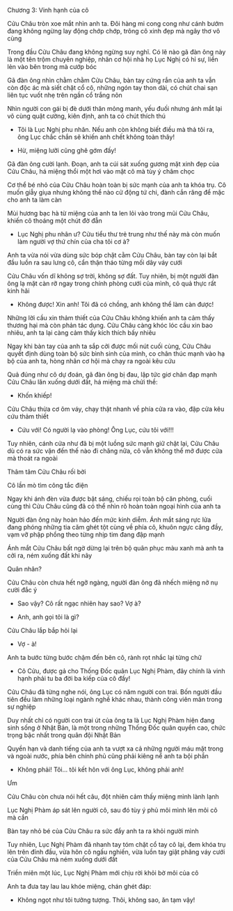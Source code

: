 




Chương 3: Vinh hạnh của cô

Cửu Châu tròn xoe mắt nhìn anh ta. Đôi hàng mi cong cong như cánh bướm đang không ngừng lay động chớp chớp, trông cô xinh đẹp mà ngây thơ vô cùng

Trong đầu Cửu Châu đang không ngừng suy nghĩ. Có lẽ nào gã đàn ông này là một tên trộm chuyên nghiệp, nhân cơ hội nhà họ Lục Nghị có hỉ sự, liền lẻn vào bên trong mà cướp bóc

Gã đàn ông nhìn chằm chằm Cửu Châu, bàn tay cứng rắn của anh ta vẫn còn độc ác mà siết chặt cổ cô, những ngón tay thon dài, có chút chai sạn liên tục vuốt nhẹ trên ngần cổ trắng nõn

Nhìn người con gái bị đè dưới thân mỏng manh, yếu đuối nhưng ánh mắt lại vô cùng quật cường, kiên định, anh ta có chút thích thú

- Tôi là Lục Nghị phu nhân. Nếu anh còn không biết điều mà thả tôi ra, ông Lục chắc chắn sẽ khiến anh chết không toàn thây!

- Hừ, miệng lưỡi cũng ghê gớm đấy!

Gã đàn ông cười lạnh. Đoạn, anh ta cúi sát xuống gương mặt xinh đẹp của Cửu Châu, há miệng thổi một hơi vào mặt cô mà tùy ý châm chọc

Cơ thể bé nhỏ của Cửu Châu hoàn toàn bị sức mạnh của anh ta khóa trụ. Cô muốn giẫy giụa nhưng không thể nào cử động tứ chi, đành cắn răng để mặc cho anh ta làm càn

Mùi hương bạc hà từ miệng của anh ta len lỏi vào trong mũi Cửu Châu, khiến cô thoáng một chút đờ đẫn

- Lục Nghị phu nhân ư? Cửu tiểu thư trẻ trung như thế này mà còn muốn làm người vợ thứ chín của cha tôi cơ à?

Anh ta vừa nói vừa dùng sức bóp chặt cằm Cửu Châu, bàn tay còn lại bắt đầu luồn ra sau lưng cô, cẩn thận tháo từng mối dây váy cưới

Cửu Châu vốn dĩ không sợ trời, không sợ đất. Tuy nhiên, bị một người đàn ông lạ mặt càn rỡ ngay trong chính phòng cưới của mình, cô quả thực rất kinh hãi

- Không được! Xin anh! Tôi đã có chồng, anh không thể làm càn được!

Những lời cầu xin thảm thiết của Cửu Châu không khiến anh ta cảm thấy thương hại mà còn phản tác dụng. Cửu Châu càng khóc lóc cầu xin bao nhiêu, anh ta lại càng cảm thấy kích thích bấy nhiêu

Ngay khi bàn tay của anh ta sắp cởi được mối nút cuối cùng, Cửu Châu quyết định dùng toàn bộ sức bình sinh của mình, co chân thúc mạnh vào hạ bộ của anh ta, hòng nhân cơ hội mà chạy ra ngoài kêu cứu

Quả đúng như cô dự đoán, gã đàn ông bị đau, lập tức giơ chân đạp mạnh Cửu Châu lăn xuống dưới đất, há miệng mà chửi thề:

- Khốn khiếp!

Cửu Châu thừa cơ ôm váy, chạy thật nhanh về phía cửa ra vào, đập cửa kêu cứu thảm thiết

- Cứu với! Có người lạ vào phòng! Ông Lục, cứu tôi với!!!

Tuy nhiên, cánh cửa như đã bị một luồng sức mạnh giữ chặt lại, Cửu Châu dù có ra sức vặn đến thế nào đi chăng nữa, cô vẫn không thể mở được cửa mà thoát ra ngoài

Thâm tâm Cửu Châu rối bời

Cô lần mò tìm công tắc điện

Ngay khi ánh đèn vừa được bật sáng, chiếu rọi toàn bộ căn phòng, cuối cùng thì Cửu Châu cũng đã có thể nhìn rõ hoàn toàn ngoại hình của anh ta

Người đàn ông này hoàn hảo đến mức kinh diễm. Ánh mắt sáng rực lửa đang phóng những tia căm ghét tột cùng về phía cô, khuôn ngực căng đầy, vạm vỡ phập phồng theo từng nhịp tim đang đập mạnh

Ánh mắt Cửu Châu bất ngờ dừng lại trên bộ quân phục màu xanh mà anh ta cởi ra, ném xuống đất khi nãy

Quân nhân?

Cửu Châu còn chưa hết ngỡ ngàng, người đàn ông đã nhếch miệng nở nụ cười đắc ý

- Sao vậy? Cô rất ngạc nhiên hay sao? Vợ à?

- Anh, anh gọi tôi là gì?

Cửu Châu lắp bắp hỏi lại

- Vợ - à!

Anh ta bước từng bước chậm đến bên cô, rành rọt nhắc lại từng chữ

- Cô Cửu, được gả cho Thống Đốc quân Lục Nghị Phàm, đây chính là vinh hạnh phải tu ba đời ba kiếp của cô đấy!

Cửu Châu đã từng nghe nói, ông Lục có năm người con trai. Bốn người đầu tiên đều làm những loại ngành nghề khác nhau, thành công viên mãn trong sự nghiệp

Duy nhất chỉ có người con trai út của ông ta là Lục Nghị Phàm hiện đang sinh sống ở Nhật Bản, là một trong những Thống Đốc quân quyền cao, chức trọng bậc nhất trong quân đội Nhật Bản

Quyền hạn và danh tiếng của anh ta vượt xa cả những người máu mặt trong và ngoài nước, phía bên chính phủ cũng phải kiêng nể anh ta bội phần

- Không phải! Tôi... tôi kết hôn với ông Lục, không phải anh!

Ưm

Cửu Châu còn chưa nói hết câu, đột nhiên cảm thấy miệng mình lành lạnh

Lục Nghị Phàm áp sát lên người cô, sau đó tùy ý phủ môi mình lên môi cô mà cắn

Bàn tay nhỏ bé của Cửu Châu ra sức đẩy anh ta ra khỏi người mình

Tuy nhiên, Lục Nghị Phàm đã nhanh tay tóm chặt cổ tay cô lại, đem khóa trụ lên trên đỉnh đầu, vừa hôn cô ngấu nghiến, vừa luồn tay giật phăng váy cưới của Cửu Châu mà ném xuống dưới đất

Triền miên một lúc, Lục Nghị Phàm mới chịu rời khỏi bờ môi của cô

Anh ta đưa tay lau lau khóe miệng, chán ghét đáp:

- Không ngọt như tôi tưởng tượng. Thôi, không sao, ăn tạm vậy!




